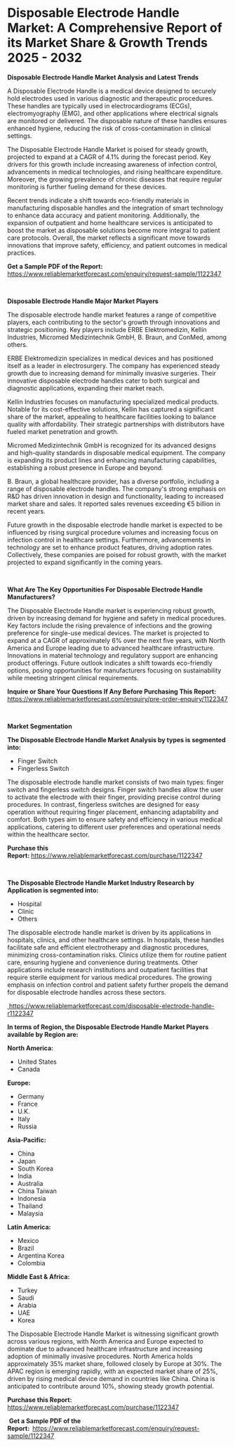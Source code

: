 <p><h1>Disposable Electrode Handle Market: A Comprehensive Report of its Market Share & Growth Trends 2025 - 2032</h1></p><p><strong>Disposable Electrode Handle Market Analysis and Latest Trends</strong></p>
<p><p>A Disposable Electrode Handle is a medical device designed to securely hold electrodes used in various diagnostic and therapeutic procedures. These handles are typically used in electrocardiograms (ECGs), electromyography (EMG), and other applications where electrical signals are monitored or delivered. The disposable nature of these handles ensures enhanced hygiene, reducing the risk of cross-contamination in clinical settings.</p><p>The Disposable Electrode Handle Market is poised for steady growth, projected to expand at a CAGR of 4.1% during the forecast period. Key drivers for this growth include increasing awareness of infection control, advancements in medical technologies, and rising healthcare expenditure. Moreover, the growing prevalence of chronic diseases that require regular monitoring is further fueling demand for these devices. </p><p>Recent trends indicate a shift towards eco-friendly materials in manufacturing disposable handles and the integration of smart technology to enhance data accuracy and patient monitoring. Additionally, the expansion of outpatient and home healthcare services is anticipated to boost the market as disposable solutions become more integral to patient care protocols. Overall, the market reflects a significant move towards innovations that improve safety, efficiency, and patient outcomes in medical practices.</p></p>
<p><strong>Get a Sample PDF of the Report:&nbsp;</strong> <a href="https://www.reliablemarketforecast.com/enquiry/request-sample/1122347?utm_campaign=2472&utm_medium=2&utm_source=Github&utm_content=ia&utm_term=16042025&utm_id=disposable-electrode-handle">https://www.reliablemarketforecast.com/enquiry/request-sample/1122347</a></p>
<p>&nbsp;</p>
<p><strong>Disposable Electrode Handle Major Market Players</strong></p>
<p><p>The disposable electrode handle market features a range of competitive players, each contributing to the sector's growth through innovations and strategic positioning. Key players include ERBE Elektromedizin, Kellin Industries, Micromed Medizintechnik GmbH, B. Braun, and ConMed, among others.</p><p>ERBE Elektromedizin specializes in medical devices and has positioned itself as a leader in electrosurgery. The company has experienced steady growth due to increasing demand for minimally invasive surgeries. Their innovative disposable electrode handles cater to both surgical and diagnostic applications, expanding their market reach.</p><p>Kellin Industries focuses on manufacturing specialized medical products. Notable for its cost-effective solutions, Kellin has captured a significant share of the market, appealing to healthcare facilities looking to balance quality with affordability. Their strategic partnerships with distributors have fueled market penetration and growth.</p><p>Micromed Medizintechnik GmbH is recognized for its advanced designs and high-quality standards in disposable medical equipment. The company is expanding its product lines and enhancing manufacturing capabilities, establishing a robust presence in Europe and beyond.</p><p>B. Braun, a global healthcare provider, has a diverse portfolio, including a range of disposable electrode handles. The company's strong emphasis on R&D has driven innovation in design and functionality, leading to increased market share and sales. It reported sales revenues exceeding €5 billion in recent years.</p><p>Future growth in the disposable electrode handle market is expected to be influenced by rising surgical procedure volumes and increasing focus on infection control in healthcare settings. Furthermore, advancements in technology are set to enhance product features, driving adoption rates. Collectively, these companies are poised for robust growth, with the market projected to expand significantly in the coming years.</p></p>
<p>&nbsp;</p>
<p><strong>What Are The Key Opportunities For Disposable Electrode Handle Manufacturers?</strong></p>
<p><p>The Disposable Electrode Handle market is experiencing robust growth, driven by increasing demand for hygiene and safety in medical procedures. Key factors include the rising prevalence of infections and the growing preference for single-use medical devices. The market is projected to expand at a CAGR of approximately 6% over the next five years, with North America and Europe leading due to advanced healthcare infrastructure. Innovations in material technology and regulatory support are enhancing product offerings. Future outlook indicates a shift towards eco-friendly options, posing opportunities for manufacturers focusing on sustainability while meeting stringent clinical requirements.</p></p>
<p><strong>Inquire or Share Your Questions If Any Before Purchasing This Report:</strong> <a href="https://www.reliablemarketforecast.com/enquiry/pre-order-enquiry/1122347?utm_campaign=2472&utm_medium=2&utm_source=Github&utm_content=ia&utm_term=16042025&utm_id=disposable-electrode-handle">https://www.reliablemarketforecast.com/enquiry/pre-order-enquiry/1122347</a></p>
<p>&nbsp;</p>
<p><strong>Market Segmentation</strong></p>
<p><strong>The Disposable Electrode Handle Market Analysis by types is segmented into:</strong></p>
<p><ul><li>Finger Switch</li><li>Fingerless Switch</li></ul></p>
<p><p>The disposable electrode handle market consists of two main types: finger switch and fingerless switch designs. Finger switch handles allow the user to activate the electrode with their finger, providing precise control during procedures. In contrast, fingerless switches are designed for easy operation without requiring finger placement, enhancing adaptability and comfort. Both types aim to ensure safety and efficiency in various medical applications, catering to different user preferences and operational needs within the healthcare sector.</p></p>
<p><strong>Purchase this Report:&nbsp;</strong><a href="https://www.reliablemarketforecast.com/purchase/1122347?utm_campaign=2472&utm_medium=2&utm_source=Github&utm_content=ia&utm_term=16042025&utm_id=disposable-electrode-handle">https://www.reliablemarketforecast.com/purchase/1122347</a></p>
<p>&nbsp;</p>
<p><strong>The Disposable Electrode Handle Market Industry Research by Application is segmented into:</strong></p>
<p><ul><li>Hospital</li><li>Clinic</li><li>Others</li></ul></p>
<p><p>The disposable electrode handle market is driven by its applications in hospitals, clinics, and other healthcare settings. In hospitals, these handles facilitate safe and efficient electrotherapy and diagnostic procedures, minimizing cross-contamination risks. Clinics utilize them for routine patient care, ensuring hygiene and convenience during treatments. Other applications include research institutions and outpatient facilities that require sterile equipment for various medical procedures. The growing emphasis on infection control and patient safety further propels the demand for disposable electrode handles across these sectors.</p></p>
<p><a href="https://www.reliablemarketforecast.com/disposable-electrode-handle-r1122347?utm_campaign=2472&utm_medium=2&utm_source=Github&utm_content=ia&utm_term=16042025&utm_id=disposable-electrode-handle">&nbsp;https://www.reliablemarketforecast.com/disposable-electrode-handle-r1122347</a></p>
<p><strong>In terms of Region, the Disposable Electrode Handle Market Players available by Region are:</strong></p>
<p>
    <p> <strong> North America: </strong>
        <ul>
            <li>United States</li>
            <li>Canada</li>
        </ul>
        </p> 
    <p> <strong> Europe: </strong>
        <ul>
            <li>Germany</li>
            <li>France</li>
            <li>U.K.</li>
            <li>Italy</li>
            <li>Russia</li>
        </ul>
        </p> 
    <p> <strong> Asia-Pacific: </strong>
        <ul>
            <li>China</li>
            <li>Japan</li>
            <li>South Korea</li>
            <li>India</li>
            <li>Australia</li>
            <li>China Taiwan</li>
            <li>Indonesia</li>
            <li>Thailand</li>
            <li>Malaysia</li>
        </ul>
        </p> 
    <p> <strong> Latin America: </strong>
        <ul>
            <li>Mexico</li>
            <li>Brazil</li>
            <li>Argentina Korea</li>
            <li>Colombia</li>
        </ul>
        </p> 
    <p> <strong> Middle East & Africa: </strong>
        <ul>
            <li>Turkey</li>
            <li>Saudi</li>
            <li>Arabia</li>
            <li>UAE</li>
            <li>Korea</li>
        </ul>
    </p>
    </p>
<p><p>The Disposable Electrode Handle Market is witnessing significant growth across various regions, with North America and Europe expected to dominate due to advanced healthcare infrastructure and increasing adoption of minimally invasive procedures. North America holds approximately 35% market share, followed closely by Europe at 30%. The APAC region is emerging rapidly, with an expected market share of 25%, driven by rising medical device demand in countries like China. China is anticipated to contribute around 10%, showing steady growth potential.</p></p>
<p><strong>Purchase this Report: </strong><a href="https://www.reliablemarketforecast.com/purchase/1122347?utm_campaign=2472&utm_medium=2&utm_source=Github&utm_content=ia&utm_term=16042025&utm_id=disposable-electrode-handle">https://www.reliablemarketforecast.com/purchase/1122347</a></p>
<p>&nbsp;<strong>Get a Sample PDF of the Report:&nbsp;&nbsp;</strong><a href="https://www.reliablemarketforecast.com/enquiry/request-sample/1122347?utm_campaign=2472&utm_medium=2&utm_source=Github&utm_content=ia&utm_term=16042025&utm_id=disposable-electrode-handle">https://www.reliablemarketforecast.com/enquiry/request-sample/1122347</a></p>
<p><strong></strong></p>
<p><p></p><p></p><p></p></p>